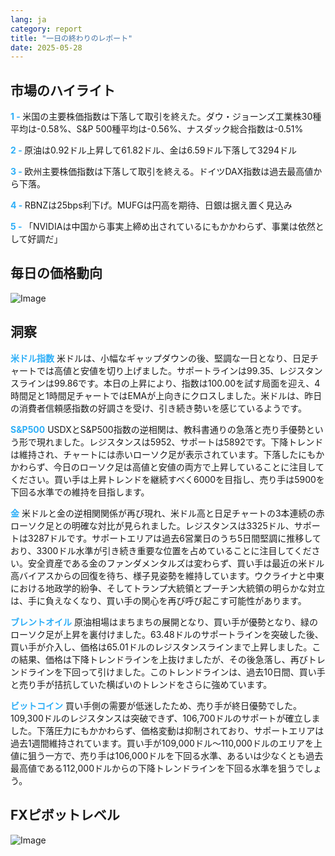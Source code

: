 ```yaml
---
lang: ja
category: report
title: "一日の終わりのレポート"
date: 2025-05-28
---
```



<h2>市場のハイライト</h2>
<strong style="color: #2caef7;">1 - </strong> 米国の主要株価指数は下落して取引を終えた。ダウ・ジョーンズ工業株30種平均は-0.58%、S&P 500種平均は-0.56%、ナスダック総合指数は-0.51%

<strong style="color: #2caef7;">2 - </strong> 原油は0.92ドル上昇して61.82ドル、金は6.59ドル下落して3294ドル

<strong style="color: #2caef7;">3 - </strong> 欧州主要株価指数は下落して取引を終える。ドイツDAX指数は過去最高値から下落。

<strong style="color: #2caef7;">4 - </strong> RBNZは25bps利下げ。MUFGは円高を期待、日銀は据え置く見込み

<strong style="color: #2caef7;">5 - </strong> 「NVIDIAは中国から事実上締め出されているにもかかわらず、事業は依然として好調だ」



<h2>毎日の価格動向</h2>
<img src="https://markleighedu.github.io/img/May-2025/28-May-2025/price.jpg" alt="Image"/>

<h2>洞察</h2>
<strong style="color: #2caef7;">米ドル指数</strong> 米ドルは、小幅なギャップダウンの後、堅調な一日となり、日足チャートでは高値と安値を切り上げました。サポートラインは99.35、レジスタンスラインは99.86です。本日の上昇により、指数は100.00を試す局面を迎え、4時間足と1時間足チャートではEMAが上向きにクロスしました。米ドルは、昨日の消費者信頼感指数の好調さを受け、引き続き勢いを感じているようです。

<strong style="color: #2caef7;">S&P500</strong> USDXとS&P500指数の逆相関は、教科書通りの急落と売り手優勢という形で現れました。レジスタンスは5952、サポートは5892です。下降トレンドは維持され、チャートには赤いローソク足が表示されています。下落したにもかかわらず、今日のローソク足は高値と安値の両方で上昇していることに注目してください。買い手は上昇トレンドを継続すべく6000を目指し、売り手は5900を下回る水準での維持を目指します。

<strong style="color: #2caef7;">金</strong> 米ドルと金の逆相関関係が再び現れ、米ドル高と日足チャートの3本連続の赤ローソク足との明確な対比が見られました。レジスタンスは3325ドル、サポートは3287ドルです。サポートエリアは過去6営業日のうち5日間堅調に推移しており、3300ドル水準が引き続き重要な位置を占めていることに注目してください。安全資産である金のファンダメンタルズは変わらず、買い手は最近の米ドル高バイアスからの回復を待ち、様子見姿勢を維持しています。ウクライナと中東における地政学的紛争、そしてトランプ大統領とプーチン大統領の明らかな対立は、手に負えなくなり、買い手の関心を再び呼び起こす可能性があります。

<strong style="color: #2caef7;">ブレントオイル</strong> 原油相場はまちまちの展開となり、買い手が優勢となり、緑のローソク足が上昇を裏付けました。63.48ドルのサポートラインを突破した後、買い手が介入し、価格は65.01ドルのレジスタンスラインまで上昇しました。この結果、価格は下降トレンドラインを上抜けましたが、その後急落し、再びトレンドラインを下回って引けました。このトレンドラインは、過去10日間、買い手と売り手が拮抗していた横ばいのトレンドをさらに強めています。

<strong style="color: #2caef7;">ビットコイン</strong> 買い手側の需要が低迷したため、売り手が終日優勢でした。109,300ドルのレジスタンスは突破できず、106,700ドルのサポートが確立しました。下落圧力にもかかわらず、価格変動は抑制されており、サポートエリアは過去1週間維持されています。買い手が109,000ドル～110,000ドルのエリアを上値に狙う一方で、売り手は106,000ドルを下回る水準、あるいは少なくとも過去最高値である112,000ドルからの下降トレンドラインを下回る水準を狙うでしょう。



<h2>FXピボットレベル</h2>
<img src="https://markleighedu.github.io/img/May-2025/28-May-2025/pivot.jpg" alt="Image"/>